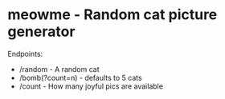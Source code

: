 # meowme - Random cat picture generator

Endpoints:

  - /random - A random cat
  - /bomb(?count=n) - defaults to 5 cats
  - /count - How many joyful pics are available
